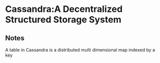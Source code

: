 # Cassandra:A Decentralized Structured Storage System

## Notes

A table in Cassandra is a distributed multi dimensional map indexed by a key

